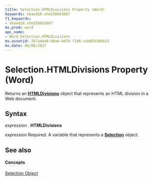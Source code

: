 ```yaml
---
title: Selection.HTMLDivisions Property (Word)
keywords: vbawd10.chm158663667
f1_keywords:
- vbawd10.chm158663667
ms.prod: word
api_name:
- Word.Selection.HTMLDivisions
ms.assetid: 707a44e8-80a4-bd78-f1d6-cda05910bb23
ms.date: 06/08/2017
---
```



# Selection.HTMLDivisions Property (Word)

Returns an  **[HTMLDivisions](Word.HTMLDivisions.md)** object that represents an HTML division in a Web document.


## Syntax

 _expression_ . **HTMLDivisions**

 _expression_ Required. A variable that represents a **[Selection](Word.Selection.md)** object.


## See also


#### Concepts


[Selection Object](Word.Selection.md)

